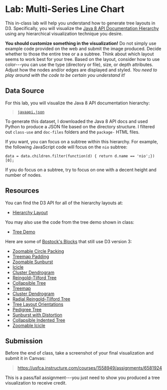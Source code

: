 # Lab: Multi-Series Line Chart

This in-class lab will help you understand how to generate tree layouts in D3. Specifically, you will visualize the [Java 8 API Documentation Hierarchy](javaapi.json) using any hierarchical visualization technique you desire.

**You should customize something in the visualization!** Do not simply use example code provided on the web and submit the image produced. Decide whether to those the entire tree or a a subtree. Think about which layout seems to work best for your tree. Based on the layout, consider how to use color---you can use the type (directory or file), size, or depth attributes. Adjust how the nodes and/or edges are displayed and styled. *You need to play around with the code to be certain you understand it!*

## Data Source

For this lab, you will visualize the Java 8 API documentation hierarchy:

> [`javaapi.json`](javaapi.json)

To generate this dataset, I downloaded the Java 8 API docs and used Python to produce a JSON file based on the directory structure. I filtered out `class-use` and `doc-files` folders and the `package-` HTML files.

If you want, you can focus on a subtree within this hierarchy. For example, the following JavaScript code will focus on the `nio` subtree:

```
data = data.children.filter(function(d) { return d.name == 'nio';})[0];
```

If you do focus on a subtree, try to focus on one with a decent height and number of nodes.

## Resources

You can find the D3 API for all of the hierarchy layouts at:

- [Hierarchy Layout](https://github.com/mbostock/d3/wiki/Hierarchy-Layout)

You may also use the code from the tree demo shown in class:

- [Tree Demo](http://bl.ocks.org/sjengle/cdda19c7942c2ff569161ee0566e1396)

Here are some of [Bostock's Blocks](http://bl.ocks.org/mbostock) that still use D3 version 3:

- [Zoomable Circle Packing](http://bl.ocks.org/mbostock/7607535)
- [Treemap Padding](http://bl.ocks.org/mbostock/6645441)
- [Zoomable Sunburst](http://bl.ocks.org/mbostock/4348373)
- [Icicle](http://bl.ocks.org/mbostock/4347473)
- [Cluster Dendrogram](http://bl.ocks.org/mbostock/4339607)
- [Reingold–Tilford Tree](http://bl.ocks.org/mbostock/4339184)
- [Collapsible Tree](http://bl.ocks.org/mbostock/4339083)
- [Treemap](http://bl.ocks.org/mbostock/4063582)
- [Cluster Dendrogram](http://bl.ocks.org/mbostock/4063570)
- [Radial Reingold–Tilford Tree](http://bl.ocks.org/mbostock/4063550)
- [Tree Layout Orientations](http://bl.ocks.org/mbostock/3184089)
- [Pedigree Tree](http://bl.ocks.org/mbostock/2966094)
- [Sunburst with Distortion](http://bl.ocks.org/mbostock/1306365)
- [Collapsible Indented Tree](http://bl.ocks.org/mbostock/1093025)
- [Zoomable Icicle](http://bl.ocks.org/mbostock/1005873)

## Submission

Before the end of class, take a screenshot of your final visualization and submit it in Canvas:

> <https://usfca.instructure.com/courses/1558949/assignments/6581924>

This is a pass/fail assignment---you just need to show you produced a tree visualization to receive credit.
